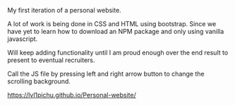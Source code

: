 My first iteration of a personal website.

A lot of work is being done in CSS and HTML using bootstrap. 
Since we have yet to learn how to download an NPM package and only using vanilla javascript.

Will keep adding functionality until I am proud enough over the end result to present to eventual recruiters. 

Call the JS file by pressing left and right arrow button to change the scrolling background. 

https://lvl1pichu.github.io/Personal-website/


